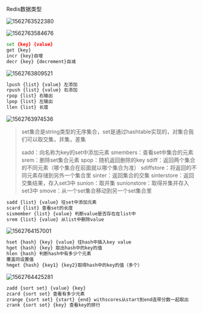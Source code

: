 Redis数据类型

![1562763522380](G:\onedriver\OneDrive\MarkDown\image\1562763522380.png)

![1562763584676](G:\onedriver\OneDrive\MarkDown\image\1562763584676.png)

```cmd
set {key} {value}
get {key}
incr {key}自增
decr {key} {decrement}自减
```

![1562763809521](G:\onedriver\OneDrive\MarkDown\image\1562763809521.png)

```cmd
lpush {list} {value} 左添加
rpush {list} {value} 右添加
rpop {list} 右输出
lpop {list} 左输出
llen {list} 长度

```

![1562763974536](G:\onedriver\OneDrive\MarkDown\image\1562763974536.png)

>set集合是string类型的无序集合，set是通过hashtable实现的，对集合我们可以取交集，并集，差集
>
>sadd：向名称为key的set中添加元素
>smembers：查看set中集合的元素
>srem：删除set集合元素
>spop：随机返回删除的key
>sdiff：返回两个集合的不同元素（哪个集合在前面就以哪个集合为准）
>sdiffstore：将返回的不同元素存储到另外一个集合里
>sinter：返回集合的交集
>sinterstore：返回交集结果，存入set3中
>sunion：取并集
>sunionstore：取得并集并存入set3中
>smove：从一个set集合移动到另一个set集合里

```cmd
sadd {list} {value} 往set中添加元素
scard {list} 查看set的长度
sismember {list} {value} 判断value是否存在在list中
srem {list} {value} 从list中删除value
```

![1562764157001](G:\onedriver\OneDrive\MarkDown\image\1562764157001.png)

```cmd
hset {hash} {key} {value} 往hash中插入key value
hget {hash} {key} 取出hash中的key的值
hlen {hash} 判断hash中有多少个元素
覆盖同设置值
hmget {hash} {key1} {key2}取得hash中的key的值（多个）
```

![1562764425281](G:\onedriver\OneDrive\MarkDown\image\1562764425281.png)

```cmd
zadd {sort set} {value} {key}
zcard {sort set} 查看有多少元素
zrange {sort set} {start} {end} withscores从start到end连带分数一起取出
zrank {sort set} {key} 查看key的排行
```


